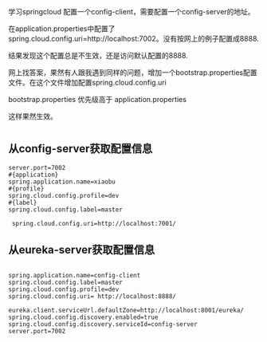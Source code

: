 

学习springcloud 配置一个config-client，需要配置一个config-server的地址。

在application.properties中配置了spring.cloud.config.uri=http://localhost:7002。没有按网上的例子配置成8888.

结果发现这个配置总是不生效，还是访问默认配置的8888.

网上找答案，果然有人跟我遇到同样的问题，增加一个bootstrap.properties配置文件。在这个文件增加配置spring.cloud.config.uri

bootstrap.properties 优先级高于 application.properties

这样果然生效。



# 



##  从config-server获取配置信息

```properties
server.port=7002
#{application}
spring.application.name=xiaobu
#{profile}
spring.cloud.config.profile=dev
#{label}
spring.cloud.config.label=master

 spring.cloud.config.uri=http://localhost:7001/
```


## 从eureka-server获取配置信息

```properties

spring.application.name=config-client
spring.cloud.config.label=master
spring.cloud.config.profile=dev
spring.cloud.config.uri= http://localhost:8888/

eureka.client.serviceUrl.defaultZone=http://localhost:8001/eureka/
spring.cloud.config.discovery.enabled=true
spring.cloud.config.discovery.serviceId=config-server
server.port=7002
```